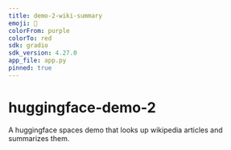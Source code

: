 ```yaml
---
title: demo-2-wiki-summary
emoji: 🚀
colorFrom: purple
colorTo: red
sdk: gradio
sdk_version: 4.27.0
app_file: app.py
pinned: true
---
```


# huggingface-demo-2
A huggingface spaces demo that looks up wikipedia articles and summarizes them.